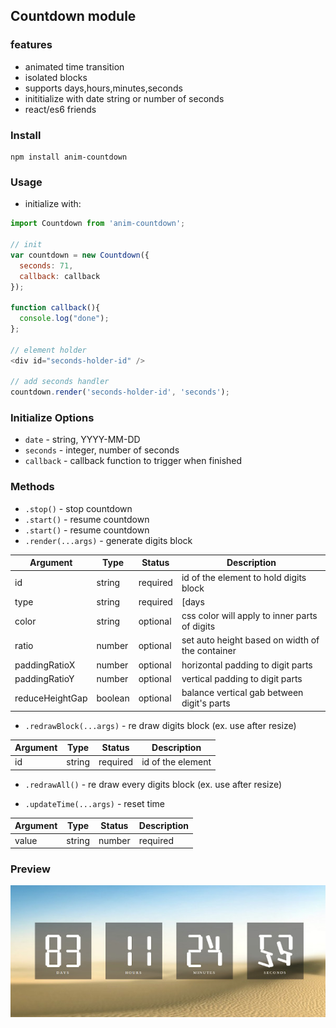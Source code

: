 ## Countdown module

### features
* animated time transition
* isolated blocks
* supports days,hours,minutes,seconds
* inititialize with date string or number of seconds
* react/es6 friends

### Install

```shell
npm install anim-countdown
```

### Usage

* initialize with: 
```javascript
import Countdown from 'anim-countdown';

// init 
var countdown = new Countdown({
  seconds: 71,
  callback: callback
});
  
function callback(){
  console.log("done");
};

// element holder
<div id="seconds-holder-id" />

// add seconds handler
countdown.render('seconds-holder-id', 'seconds');
```
 
### Initialize Options
  - `date` - string, YYYY-MM-DD
  - `seconds` - integer, number of seconds
  - `callback` - callback function to trigger when finished


### Methods
  - `.stop()` - stop countdown
  - `.start()` - resume countdown
  - `.start()` - resume countdown
  - `.render(...args)` - generate digits block

Argument    | Type    | Status    | Description
----------- | ------- | --------- | -------------
id          | string  | required  | id of the element to hold digits block
type        | string  | required  | [days|hours|minutes|seconds]
color       | string  | optional  | css color will apply to inner parts of digits
ratio       | number  | optional  | set auto height based on width of the container
paddingRatioX | number | optional | horizontal padding to digit parts
paddingRatioY | number | optional | vertical padding to digit parts
reduceHeightGap | boolean | optional | balance vertical gab between digit's parts

  - `.redrawBlock(...args)` - re draw digits block (ex. use after resize)

Argument    | Type    | Status    | Description
----------- | ------- | --------- | -------------
id          | string  | required  | id of the element

  - `.redrawAll()` - re draw every digits block (ex. use after resize)

  - `.updateTime(...args)` - reset time 

Argument    | Type    | Status    | Description
----------- | ------- | --------- | -------------
value       | string|number  | required  | number of seconds or date string [YYYY-MM-DD]

  
### Preview
![Preview image](/prev.jpg)

